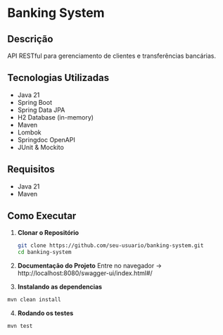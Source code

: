 # Banking System

## Descrição

API RESTful para gerenciamento de clientes e transferências bancárias.

## Tecnologias Utilizadas

- Java 21
- Spring Boot
- Spring Data JPA
- H2 Database (in-memory)
- Maven
- Lombok
- Springdoc OpenAPI
- JUnit & Mockito

## Requisitos

- Java 21
- Maven

## Como Executar

1. **Clonar o Repositório**

   ```bash
   git clone https://github.com/seu-usuario/banking-system.git
   cd banking-system
   ```
2. **Documentação do Projeto**
  Entre no navegador -> http://localhost:8080/swagger-ui/index.html#/

3. **Instalando as dependencias**
  ```bash
  mvn clean install
   ```
4. **Rodando os testes**
  ```bash
  mvn test
   ```